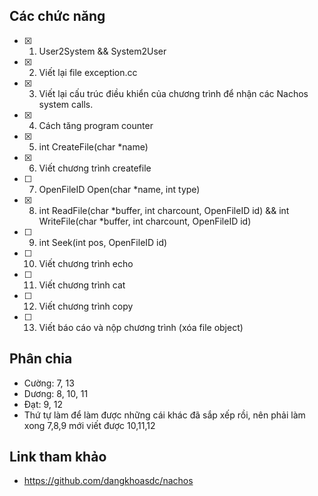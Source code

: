 ## Các chức năng
- [x] 1) User2System && System2User
- [x] 2) Viết lại file exception.cc
- [x] 3) Viết lại cấu trúc điều khiển của chương trình để nhận các Nachos system calls.
- [x] 4) Cách tăng program counter
- [x] 5) int CreateFile(char *name)
- [x] 6) Viết chương trình createfile
- [ ] 7) OpenFileID Open(char *name, int type) 
- [x] 8) int ReadFile(char *buffer, int charcount, OpenFileID id) && int WriteFile(char *buffer, int charcount, OpenFileID id)
- [ ] 9) int Seek(int pos, OpenFileID id)
- [ ] 10) Viết chương trình echo
- [ ] 11) Viết chương trình cat
- [ ] 12) Viết chương trình copy
- [ ] 13) Viết báo cáo và nộp chương trình (xóa file object)

## Phân chia
- Cường: 7, 13
- Dương: 8, 10, 11
- Đạt: 9, 12
- Thứ tự làm để làm được những cái khác đã sắp xếp rồi, nên phải làm xong 7,8,9 mới viết được 10,11,12

## Link tham khảo
- https://github.com/dangkhoasdc/nachos
